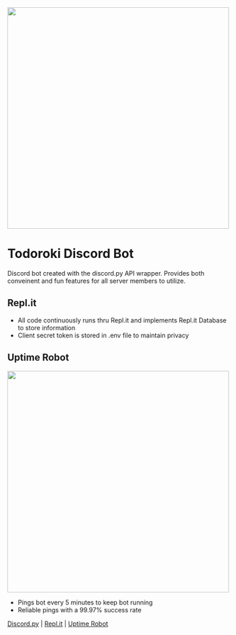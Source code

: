<img src="https://i.gyazo.com/83ae3a4d6e437a6410a37cbd4aef7af1.png" width="500">

# Todoroki Discord Bot
Discord bot created with the discord.py API wrapper. Provides both conveinent and fun features for all server members to utilize.


## Repl.it
- All code continuously runs thru Repl.it and implements Repl.it Database to store information
- Client secret token is stored in .env file to maintain privacy

## Uptime Robot
<img src="https://i.gyazo.com/bf2c722ab0ba8004e85b1b37b8ab6944.png" width="500">

- Pings bot every 5 minutes to keep bot running
- Reliable pings with a 99.97% success rate

[Discord.py](https://discordpy.readthedocs.io/en/latest/#) | [Repl.it](https://repl.it/~) | [Uptime Robot](https://uptimerobot.com/)
